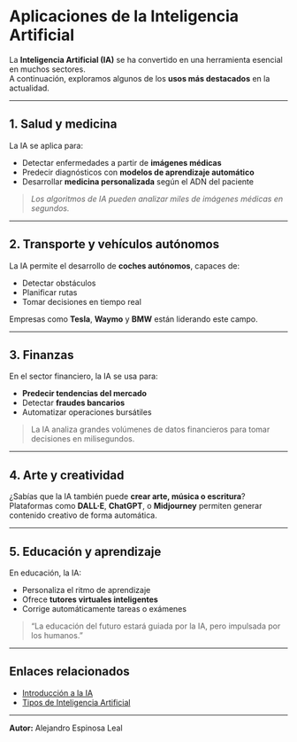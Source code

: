 # Aplicaciones de la Inteligencia Artificial

La **Inteligencia Artificial (IA)** se ha convertido en una herramienta esencial en muchos sectores.  
A continuación, exploramos algunos de los **usos más destacados** en la actualidad.

---

## 1. Salud y medicina

La IA se aplica para:
- Detectar enfermedades a partir de **imágenes médicas**
- Predecir diagnósticos con **modelos de aprendizaje automático**
- Desarrollar **medicina personalizada** según el ADN del paciente

> *Los algoritmos de IA pueden analizar miles de imágenes médicas en segundos.*

---

##  2. Transporte y vehículos autónomos

La IA permite el desarrollo de **coches autónomos**, capaces de:
- Detectar obstáculos
- Planificar rutas
- Tomar decisiones en tiempo real

Empresas como **Tesla**, **Waymo** y **BMW** están liderando este campo.

---

## 3. Finanzas

En el sector financiero, la IA se usa para:
- **Predecir tendencias del mercado**
- Detectar **fraudes bancarios**
- Automatizar operaciones bursátiles

>  La IA analiza grandes volúmenes de datos financieros para tomar decisiones en milisegundos.

---

##  4. Arte y creatividad

¿Sabías que la IA también puede **crear arte, música o escritura**?  
Plataformas como **DALL·E**, **ChatGPT**, o **Midjourney** permiten generar contenido creativo de forma automática.

---

##  5. Educación y aprendizaje

En educación, la IA:
- Personaliza el ritmo de aprendizaje
- Ofrece **tutores virtuales inteligentes**
- Corrige automáticamente tareas o exámenes

> “La educación del futuro estará guiada por la IA, pero impulsada por los humanos.”

---

##  Enlaces relacionados

- [Introducción a la IA](README.md)
- [Tipos de Inteligencia Artificial](tipos-de-ia.md)
---

**Autor:** Alejandro Espinosa Leal  
